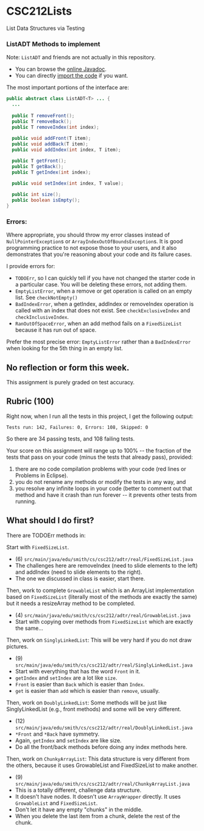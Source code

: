 # CSC212Lists
List Data Structures via Testing 

### ListADT Methods to implement

Note: ``ListADT`` and friends are not actually in this repository.
- You can browse the [online Javadoc](https://javadoc.jitpack.io/com/github/jjfiv/CSC212ADT/1.1/javadoc/index.html).
- You can directly [import the code](https://github.com/jjfiv/CSC212ADT) if you want.

The most important portions of the interface are:

```java
public abstract class ListADT<T> ... {
  ...
  
  public T removeFront();
  public T removeBack();
  public T removeIndex(int index);
  
  public void addFront(T item);
  public void addBack(T item);
  public void addIndex(int index, T item);

  public T getFront();
  public T getBack();
  public T getIndex(int index);
  
  public void setIndex(int index, T value);

  public int size();
  public boolean isEmpty();
}
```

### Errors:

Where appropriate, you should throw my error classes instead of ``NullPointerException``s or ``ArrayIndexOutOfBoundsException``s. It is good programming practice to not expose those to your users, and it also demonstrates that you're reasoning about your code and its failure cases.

I provide errors for:
- ``TODOErr``, so I can quickly tell if you have not changed the starter code in a particular case. You will be deleting these errors, not adding them.
- ``EmptyListError``, when a remove or get operation is called on an empty list. See ``checkNotEmpty()``
- ``BadIndexError``, when a getIndex, addIndex or removeIndex operation is called with an index that does not exist. See ``checkExclusiveIndex`` and ``checkInclusiveIndex``.
- ``RanOutOfSpaceError``, when an add method fails on a ``FixedSizeList`` because it has run out of space.

Prefer the most precise error: ``EmptyListError`` rather than a ``BadIndexError`` when looking for the 5th thing in an empty list.

## No reflection or form this week.

This assignment is purely graded on test accuracy.

## Rubric (100)

Right now, when I run all the tests in this project, I get the following output:

```
Tests run: 142, Failures: 0, Errors: 108, Skipped: 0
```

So there are 34 passing tests, and 108 failing tests.

Your score on this assignment will range up to 100% -- the fraction of the tests that pass on your code (minus the tests that already pass), provided:

 1. there are no code compilation problems with your code (red lines or Problems in Eclipse).  
 2. you do not rename any methods or modify the tests in any way, and 
 3. you resolve any infinite loops in your code (better to comment out that method and have it crash than run forever -- it prevents other tests from running.

## What should I do first?

There are TODOErr methods in:

Start with ``FixedSizeList``.
- (6) ``src/main/java/edu/smith/cs/csc212/adtr/real/FixedSizeList.java``
- The challenges here are removeIndex (need to slide elements to the left) and addIndex (need to slide elements to the right).
- The one we discussed in class is easier, start there.

Then, work to complete ``GrowableList`` which is an ArrayList implementation based on ``FixedSizeList`` (literally most of the methods are exactly the same) but it needs a resizeArray method to be completed.
- (4) ``src/main/java/edu/smith/cs/csc212/adtr/real/GrowableList.java``
- Start with copying over methods from ``FixedSizeList`` which are exactly the same...

Then, work on ``SinglyLinkedList``: This will be very hard if you do not draw pictures.
- (9) ``src/main/java/edu/smith/cs/csc212/adtr/real/SinglyLinkedList.java``
- Start with everything that has the word ``Front`` in it. 
- ``getIndex`` and ``setIndex`` are a lot like ``size``.
- ``Front`` is easier than ``Back`` which is easier than ``Index``.
- ``get`` is easier than ``add`` which is easier than ``remove``, usually.

Then, work on ``DoublyLinkedList``: Some methods will be just like SinglyLinkedList (e.g., front methods) and some will be very different.
- (12) ``src/main/java/edu/smith/cs/csc212/adtr/real/DoublyLinkedList.java``
- ``*Front`` and ``*Back`` have symmetry. 
- Again, ``getIndex`` and ``setIndex`` are like size.
- Do all the front/back methods before doing any index methods here.

Then, work on ``ChunkyArrayList``: This data structure is very different from the others, because it uses GrowableList and FixedSizeList to make another.
- (9) ``src/main/java/edu/smith/cs/csc212/adtr/real/ChunkyArrayList.java``
- This is a totally different, challenge data structure. 
- It doesn't have nodes. It doesn't use ``ArrayWrapper`` directly. It uses ``GrowableList`` and ``FixedSizeList``.
- Don't let it have any empty "chunks" in the middle. 
- When you delete the last item from a chunk, delete the rest of the chunk.




